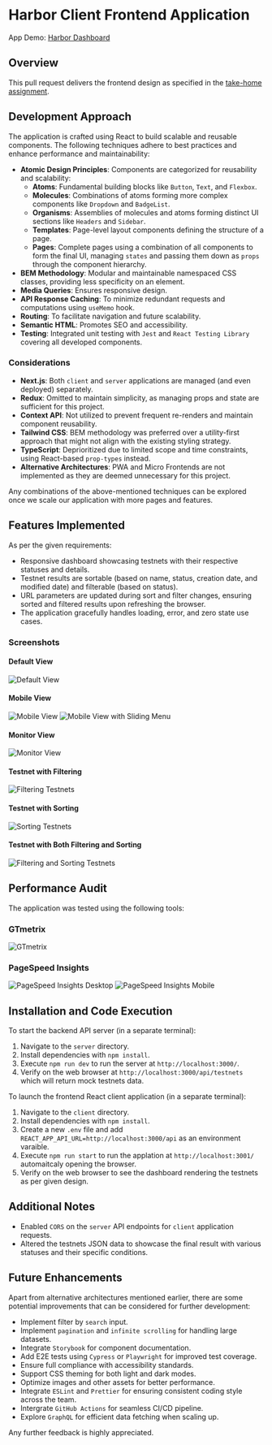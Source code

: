 # Harbor Client Frontend Application

App Demo: [Harbor Dashboard](https://harbor-dashboard.vercel.app/)

## Overview

This pull request delivers the frontend design as specified in the [take-home assignment](https://github.com/harbor-xyz/frontend-take-home).

## Development Approach

The application is crafted using React to build scalable and reusable components. The following techniques adhere to best practices and enhance performance and maintainability:

- **Atomic Design Principles**: Components are categorized for reusability and scalability:
  - **Atoms**: Fundamental building blocks like `Button`, `Text`, and `Flexbox`.
  - **Molecules**: Combinations of atoms forming more complex components like `Dropdown` and `BadgeList`.
  - **Organisms**: Assemblies of molecules and atoms forming distinct UI sections like `Headers` and `Sidebar`.
  - **Templates**: Page-level layout components defining the structure of a page.
  - **Pages**: Complete pages using a combination of all components to form the final UI, managing `states` and passing them down as `props` through the component hierarchy.
- **BEM Methodology**: Modular and maintainable namespaced CSS classes, providing less specificity on an element.
- **Media Queries**: Ensures responsive design.
- **API Response Caching**: To minimize redundant requests and computations using `useMemo` hook.
- **Routing**: To facilitate navigation and future scalability.
- **Semantic HTML**: Promotes SEO and accessibility.
- **Testing**: Integrated unit testing with `Jest` and `React Testing Library` covering all developed components.

### Considerations

- **Next.js**: Both `client` and `server` applications are managed (and even deployed) separately.
- **Redux**: Omitted to maintain simplicity, as managing props and state are sufficient for this project.
- **Context API**: Not utilized to prevent frequent re-renders and maintain component reusability.
- **Tailwind CSS**: BEM methodology was preferred over a utility-first approach that might not align with the existing styling strategy.
- **TypeScript**: Deprioritized due to limited scope and time constraints, using React-based `prop-types` instead.
- **Alternative Architectures**: PWA and Micro Frontends are not implemented as they are deemed unnecessary for this project.

Any combinations of the above-mentioned techniques can be explored once we scale our application with more pages and features.

## Features Implemented

As per the given requirements:
- Responsive dashboard showcasing testnets with their respective statuses and details.
- Testnet results are sortable (based on name, status, creation date, and modified date) and filterable (based on status).
- URL parameters are updated during sort and filter changes, ensuring sorted and filtered results upon refreshing the browser.
- The application gracefully handles loading, error, and zero state use cases.

### Screenshots

#### Default View
![Default View](./ui/laptop-view.png)

#### Mobile View
![Mobile View](./ui/mobile-view.png)
![Mobile View with Sliding Menu](./ui/mobile-view-with-sliding-sidebar.png)

#### Monitor View
![Monitor View](./ui/monitor-view.png)

#### Testnet with Filtering
![Filtering Testnets](./ui/testnets-with-filtering.png)

#### Testnet with Sorting
![Sorting Testnets](./ui/testnets-with-sorting.png)

#### Testnet with Both Filtering and Sorting
![Filtering and Sorting Testnets](./ui/testnets-with-filtering-and-sorting.png)

## Performance Audit

The application was tested using the following tools:

### GTmetrix
![GTmetrix](./reports/GTmetrix.png)

### PageSpeed Insights
![PageSpeed Insights Desktop](./reports/PageSpeedInsights-desktop.png)
![PageSpeed Insights Mobile](./reports/PageSpeedInsights-mobile.png)

## Installation and Code Execution

To start the backend API server (in a separate terminal):

1. Navigate to the `server` directory.
2. Install dependencies with `npm install`.
3. Execute `npm run dev` to run the server at `http://localhost:3000/`. 
4. Verify on the web browser at `http://localhost:3000/api/testnets` which will return mock testnets data.

To launch the frontend React client application (in a separate terminal):

1. Navigate to the `client` directory.
2. Install dependencies with `npm install`.
3. Create a new `.env` file and add `REACT_APP_API_URL=http://localhost:3000/api` as an environment varaible.
3. Execute `npm run start` to run the applation at `http://localhost:3001/` automaitcaly opening the browser.
4. Verify on the web browser to see the dashboard rendering the testnets as per given design.

## Additional Notes
- Enabled `CORS` on the `server` API endpoints for `client` application requests.
- Altered the testnets JSON data to showcase the final result with various statuses and their specific conditions.

## Future Enhancements
Apart from alternative architectures mentioned earlier, there are some potential improvements that can be considered for further development:
- Implement filter by `search` input.
- Implement `pagination` and `infinite scrolling` for handling large datasets.
- Integrate `Storybook` for component documentation.
- Add E2E tests using `Cypress` or `Playwright` for improved test coverage.
- Ensure full compliance with accessibility standards.
- Support CSS theming for both light and dark modes.
- Optimize images and other assets for better performance.
- Integrate `ESLint` and `Prettier` for ensuring consistent coding style across the team.
- Intergrate `GitHub Actions` for seamless CI/CD pipeline.
- Explore `GraphQL` for efficient data fetching when scaling up.

Any further feedback is highly appreciated.